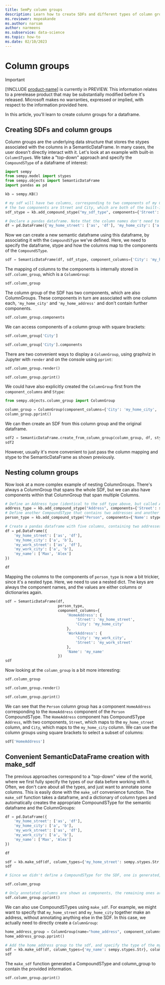 ```yaml
---
title: SemPy column groups
description: Learn how to create SDFs and different types of column groups with SemPy.
ms.reviewer: mopeakande
ms.author: narsam
author: narmeens
ms.subservice: data-science
ms.topic: how-to
ms.date: 02/10/2023
---
```


# Column groups

> [!IMPORTANT]
> [!INCLUDE [product-name](../includes/product-name.md)] is currently in PREVIEW. This information relates to a prerelease product that may be substantially modified before it's released. Microsoft makes no warranties, expressed or implied, with respect to the information provided here.

In this article, you'll learn to create column groups for a dataframe.

## Creating SDFs and column groups

Column groups are the underlying data structure that stores the stypes associated with the columns in a SemanticDataFrame. In many cases, the user doesn't directly interact with it. Let's look at an example with built-in `ColumnSType`s. We take a "top-down" approach and specify the `CompoundSType` of a dataframe of interest:

```python
import sempy
from sempy.model import stypes
from sempy.objects import SemanticDataFrame
import pandas as pd

kb = sempy.KB()

# my sdf will have two columns, corresponding to two components of my CompoundSType
# the two components are Street and City, which are both of the built-in ColumnSType Str
sdf_stype = kb.add_compound_stype("my_sdf_type", components={'Street': stypes.Str, 'City': stypes.Str})

# Declare a pandas dataframe. Note that the column names don't need to match the component names
df = pd.DataFrame({'my_home_street': ['as', 'df'], 'my_home_city': ['a', 'b']})
```

Now we can create a new semantic dataframe using this dataframe, by associating it with the `CompoundSType` we've defined. Here, we need to specify the dataframe, stype and how the columns map to the components of the `CompoundSType`.

```python
sdf = SemanticDataFrame(df, sdf_stype, component_columns={'City': 'my_home_city', 'Street': 'my_home_street'})
```

The mapping of columns to the components is internally stored in `sdf.column_group`, which is a `ColumnGroup`:

```python
sdf.column_group
```

The column group of the SDF has two components, which are also ColumnGroups. These components in turn are associated with one column each, `'my_home_city'` and `'my_home_address'` and don't contain further components.

```python
sdf.column_group.components
```

We can access components of a column group with square brackets:

```python
sdf.column_group['City']
```

```python
sdf.column_group['City'].components
```

There are two convenient ways to display a `ColumnGroup`, using graphviz in Jupyter with `render` and on the console using `pprint`:

```python
sdf.column_group.render()
```

```python
sdf.column_group.pprint()
```

We could have also explicitly created the `ColumnGroup` first from the `component_columns` and `Stype`:

```python
from sempy.objects.column_group import ColumnGroup

column_group = ColumnGroup(component_columns={'City': 'my_home_city', 'Street': 'my_home_street'}, stype=sdf_stype)
column_group.pprint()
```

We can then create an SDF from this column group and the original dataframe.

```python
sdf2 = SemanticDataFrame.create_from_column_group(column_group, df, stype=column_group.get_stype())
sdf2
```

However, usually it's more convenient to just pass the column mapping and stype to the SemanticDataFrame as shown previously.

## Nesting column groups

Now look at a more complex example of nesting ColumnGroups. There's always a ColumnGroup that spans the whole SDF, but we can also have components within that ColumnGroup that span multiple Columns.

```python
# Define an Address type (identical to the sdf type above, but called Address)
address_type = kb.add_compound_stype("Address", components={'Street': stypes.Str, 'City': stypes.Str})
# Define another CompoundSType that contains two addresses and another component, 'Name' which has a ColumnSType
person_type = kb.add_compound_stype("Person", components={'Name': stypes.Str, 'HomeAddress': address_type, 'WorkAddress': address_type})
```

```python
# Create a pandas dataframe with five columns, containing two addresses and a name
df = pd.DataFrame({
    'my_home_street': ['as', 'df'],
    'my_home_city': ['a', 'b'],
    'my_work_street': ['as', 'df'],
    'my_work_city': ['a', 'b'],
    'my_name': ['Max', 'Alex']
})

df
```

Mapping the columns to the components of `person_type` is now a bit trickier, since it's a nested type. Here, we need to use a nested dict. The keys are always the component names, and the values are either columns or dictionaries again.

```python
sdf = SemanticDataFrame(df,
                        person_type,
                        component_columns={
                            'HomeAddress': {
                                'Street': 'my_home_street',
                                'City': 'my_home_city'
                            },
                            'WorkAddress': {
                                'City': 'my_work_city',
                                'Street': 'my_work_street'
                            },
                            'Name': 'my_name'
                        })
sdf
```

Now looking at the `column_group` is a bit more interesting:

```python
sdf.column_group
```

```python
sdf.column_group.render()
```

```python
sdf.column_group.pprint()
```

We can see that the `Person` column group has a component `HomeAddress` corresponding to the `HomeAddress` component of the `Person` CompoundSType.
The `HomeAddress` component has CompoundSType `Address`, with two components, `Street`, which maps to the `my_home_street` column, and `City`, which maps to the `my_home_city` column. We can use the column groups using square brackets to select a subset of columns:

```python
sdf['HomeAddress']
```

## Convenient SemanticDataFrame creation with make_sdf

The previous approaches correspond to a "top-down" view of the world, where we first fully specify the types of our data before working with it. Often, we don't care about all the types, and just want to annotate some columns. This is easily done with the `make_sdf` convenience function. The `make_sdf` function takes a dataframe, and a dictionary of column types and automatically creates the appropriate CompoundSType for the semantic dataframe and the ColumnGroups:

```python
df = pd.DataFrame({
    'my_home_street': ['as', 'df'],
    'my_home_city': ['a', 'b'],
    'my_work_street': ['as', 'df'],
    'my_work_city': ['a', 'b'],
    'my_name': ['Max', 'Alex']
})

df
```

```python
sdf = kb.make_sdf(df, column_types={'my_home_street': sempy.stypes.Str, 'my_name': sempy.stypes.Str})
sdf
```

```python
# Since we didn't define a CompoundSType for the SDF, one is generated, including a random name
```

```python
sdf.column_group
```

```python
# Only annotated columns are shown as components, the remaining ones are not part of the ColumnGroup.
sdf.column_group.pprint()
```

We can also use CompoundSTypes using `make_sdf`. For example, we might want to specify that `my_home_street` and `my_home_city` together make an address, without annotating anything else in the SDF. In this case, we actually need to directly create a `ColumnGroup`:

```python
home_address_group = ColumnGroup(name="home_address", component_columns={'Street': 'my_home_street', 'City': 'my_home_city'}, stype=address_type)
home_address_group.pprint()
```

```python
# Add the home_address group to the sdf, and specify the type of the my_name column
sdf = kb.make_sdf(df, column_types={'my_name': sempy.stypes.Str}, column_groups=[home_address_group])
sdf
```

The `make_sdf` function generated a CompoundSType and column_group to contain the provided information.

```python
sdf.column_group.pprint()
```
